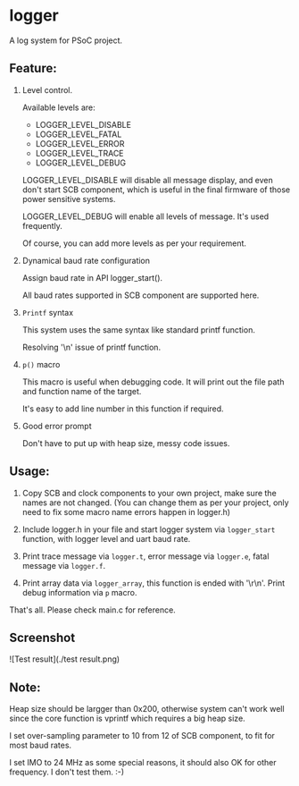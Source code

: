 # logger
A log system for PSoC project.



## Feature:

1. Level control. 

   Available levels are: 

   - LOGGER_LEVEL_DISABLE
   - LOGGER_LEVEL_FATAL
   - LOGGER_LEVEL_ERROR
   - LOGGER_LEVEL_TRACE
   - LOGGER_LEVEL_DEBUG

   LOGGER_LEVEL_DISABLE will disable all message display, and even don't start SCB component, which is useful in the final firmware of those power sensitive systems.

   LOGGER_LEVEL_DEBUG will enable all levels of message. It's used frequently.

   Of course, you can add more levels as per your requirement.

2. Dynamical baud rate configuration

   Assign baud rate in API logger_start().

   All baud rates supported in SCB component are supported here.

3. `Printf` syntax

   This system uses the same syntax like standard printf function. 

   Resolving '\n' issue of printf function.

4. `p()` macro

   This macro is useful when debugging code. It will print out the file path and function name of the target.

   It's easy to add line number in this function if required.

5. Good error prompt

   Don't have to put up with heap size, messy code issues.


## Usage:

1. Copy SCB and clock components to your own project, make sure the names are not changed. (You can change them as per your project, only need to fix some macro name errors happen in logger.h)

2. Include logger.h in your file and start logger system via `logger_start` function, with logger level and uart baud rate.

3. Print trace message via `logger.t`, error message via `logger.e`, fatal message via `logger.f`. 

4. Print array data via `logger_array`, this function is ended with '\r\n'. Print debug information via `p` macro. 


That's all. Please check main.c for reference.

## Screenshot

![Test result](./test result.png)

## Note:

Heap size should be largger than 0x200, otherwise system can't work well since the core function is vprintf which requires a big heap size.

I set over-sampling parameter to 10 from 12 of SCB component, to fit for most baud rates.

I set IMO to 24 MHz as some special reasons, it should also OK for other frequency. I don't test them. :-)
